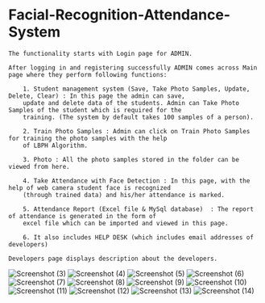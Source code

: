# Facial-Recognition-Attendance-System

	The functionality starts with Login page for ADMIN.

	After logging in and registering successfully ADMIN comes across Main page where they perform following functions:

		1. Student management system (Save, Take Photo Samples, Update, Delete, Clear) : In this page the admin can save, 
		update and delete data of the students. Admin can Take Photo Samples of the student which is required for the 
		training. (The system by default takes 100 samples of a person).

		2. Train Photo Samples : Admin can click on Train Photo Samples for training the photo samples with the help 
		of LBPH Algorithm.

		3. Photo : All the photo samples stored in the folder can be viewed from here.

		4. Take Attendance with Face Detection : In this page, with the help of web camera student face is recognized 
		(through trained data) and his/her attendance is marked.

		5. Attendance Report (Excel file & MySql database)  : The report of attendance is generated in the form of 
		excel file which can be imported and viewed in this page.

		6. It also includes HELP DESK (which includes email addresses of developers) 

	Developers page displays description about the developers.


![Screenshot (3)](https://user-images.githubusercontent.com/100862574/186286201-09b3de68-99e6-4d9a-9215-d06b8912837c.png)
![Screenshot (4)](https://user-images.githubusercontent.com/100862574/186286208-67239ed7-705a-478f-94ae-ba0ba9a27183.png)
![Screenshot (5)](https://user-images.githubusercontent.com/100862574/186286216-85796e01-6055-49b3-931e-e1c3f9372ff7.png)
![Screenshot (6)](https://user-images.githubusercontent.com/100862574/186286224-b9973dc8-45e1-4ec5-82c5-3d4b25a63a59.png)
![Screenshot (7)](https://user-images.githubusercontent.com/100862574/186286235-2433ac63-9398-46bc-8a71-93723287afe4.png)
![Screenshot (8)](https://user-images.githubusercontent.com/100862574/186286245-f3d91bda-b7e5-4dd9-ad3a-f01828849f0b.png)
![Screenshot (9)](https://user-images.githubusercontent.com/100862574/186286249-787e65fc-26c8-4df7-b72a-c79bba86b6e8.png)
![Screenshot (10)](https://user-images.githubusercontent.com/100862574/186286253-1df811c7-0197-42cc-be0b-20f783d9077a.png)
![Screenshot (11)](https://user-images.githubusercontent.com/100862574/186286256-3ddeea93-0ea1-4101-ae6a-1a83e33d076f.png)
![Screenshot (12)](https://user-images.githubusercontent.com/100862574/186286262-f2b3ed36-cb03-4513-9820-c877cdfb1dfa.png)
![Screenshot (13)](https://user-images.githubusercontent.com/100862574/186286264-5a4bd881-d2f4-42d6-a3d7-f857ef7fe122.png)
![Screenshot (14)](https://user-images.githubusercontent.com/100862574/186286270-ec272a20-83a9-4f34-8d13-2fbd95c79810.png)
